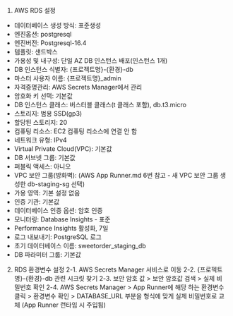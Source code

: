 1. AWS RDS 설정

- 데이터베이스 생성 방식: 표준생성
- 엔진옵션: postgresql
- 엔진버전: Postgresql-16.4
- 템플릿: 샌드박스
- 가용성 및 내구성: 단일 AZ DB 인스턴스 배포(인스턴스 1개)
- DB 인스턴스 식별자: {프로젝트명}-{환경}-db
- 마스터 사용자 이름: {프로젝트명}\_admin
- 자격증명관리: AWS Secrets Manager에서 관리
- 암호화 키 선택: 기본값
- DB 인스턴스 클래스: 버스터블 클래스(t 클래스 포함), db.t3.micro
- 스토리지: 범용 SSD(gp3)
- 할당된 스토리지: 20
- 컴퓨팅 리소스: EC2 컴퓨팅 리소스에 연결 안 함
- 네트워크 유형: IPv4
- Virtual Private Cloud(VPC): 기본값
- DB 서브넷 그룹: 기본값
- 퍼블릭 액세스: 아니오
- VPC 보안 그룹(방화벽): (AWS App Runner.md 6번 참고 - 새 VPC 보안 그룹 생성한 db-staging-sg 선택)
- 가용 영역: 기본 설정 없음
- 인증 기관: 기본값
- 데이터베이스 인증 옵션: 암호 인증
- 모니터링: Database Insights - 표준
- Performance Insights 활성화, 7일
- 로그 내보내기: PostgreSQL 로그
- 초기 데이터베이스 이름: sweetorder_staging_db
- DB 파라미터 그룹: 기본값

2. RDS 환경변수 설정
   2-1. AWS Secrets Manager 서비스로 이동
   2-2. {프로젝트명}-{환경}-db 관련 시크릿 찾기
   2-3. 보안 암호 값 > 보안 암호값 검색 > 실제 비밀번호 확인
   2-4. AWS Secrets Manager > App Runner에 해당 하는 환경변수 클릭 > 환경변수 확인 > DATABASE_URL 부분을 형식에 맞게 실제 비밀번호로 교체 (App Runner 런타임 시 주입됨)
